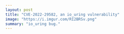 ```yaml
---
layout: post
title: "CVE-2022-29582, an io_uring vulnerability"
image: "https://i.imgur.com/RI2BRSv.png"
summary: "io_uring bug."
---
```

